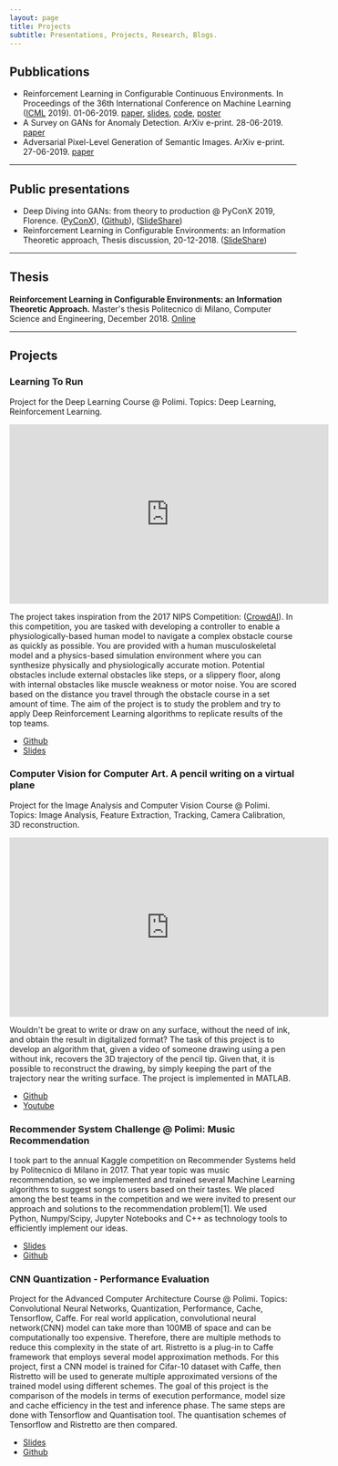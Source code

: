 ```yaml
---
layout: page
title: Projects
subtitle: Presentations, Projects, Research, Blogs.
---
```


## Pubblications

* Reinforcement Learning in Configurable Continuous Environments. In Proceedings of the 36th International Conference on Machine Learning ([ICML](http://proceedings.mlr.press) 2019). 01-06-2019. [paper](http://proceedings.mlr.press/v97/metelli19a.html), [slides](https://albertometelli.github.io/download/icml2019-remps/slides.pdf), [code](https://github.com/albertometelli/remps), [poster](https://albertometelli.github.io/download/icml2019-remps/poster.pdf)
* A Survey on GANs for Anomaly Detection. ArXiv e-print. 28-06-2019. [paper](https://arxiv.org/abs/1906.11632)
* Adversarial Pixel-Level Generation of Semantic Images. ArXiv e-print. 27-06-2019. [paper](https://arxiv.org/abs/1906.12195)

<hr>

## Public presentations

* Deep Diving into GANs: from theory to production @ PyConX 2019, Florence. ([PyConX](https://www.pycon.it/conference/talks/deep-diving-into-gans-form-theory-to-production)), ([Github](https://github.com/zurutech/gans-from-theory-to-production)), ([SlideShare](https://www.slideshare.net/EmanueleGhelfi/gan-theory-and-applications-143737572))
* Reinforcement Learning in Configurable Environments: an Information Theoretic approach, Thesis discussion, 20-12-2018. ([SlideShare](https://www.slideshare.net/EmanueleGhelfi/reinforcement-learning-in-configurable-environments))

<hr>

## Thesis

**Reinforcement Learning in Configurable Environments: an Information Theoretic Approach.**
Master's thesis
Politecnico di Milano, Computer Science and Engineering, December 2018.
[Online](https://www.politesi.polimi.it/handle/10589/144736)

<hr>

## Projects

### Learning To Run
Project for the Deep Learning Course @ Polimi.
Topics: Deep Learning, Reinforcement Learning.

<center>
<iframe width="560" height="315" src="https://www.youtube.com/embed/HVOrhxypOGg" frameborder="0" allow="accelerometer; autoplay; encrypted-media; gyroscope; picture-in-picture" allowfullscreen></iframe>
</center>

The project takes inspiration from the 2017 NIPS Competition: ([CrowdAI](https://www.crowdai.org/challenges/nips-2017-learning-to-run)).
In this competition, you are tasked with developing a controller to enable a physiologically-based human model to navigate a complex obstacle course as quickly as possible. You are provided with a human musculoskeletal model and a physics-based simulation environment where you can synthesize physically and physiologically accurate motion. Potential obstacles include external obstacles like steps, or a slippery floor, along with internal obstacles like muscle weakness or motor noise. You are scored based on the distance you travel through the obstacle course in a set amount of time.
The aim of the project is to study the problem and try to apply Deep Reinforcement Learning algorithms to replicate results of the top teams.

- [Github](https://github.com/MultiBeerBandits/learning-to-run)
- [Slides](https://www.slideshare.net/EmanueleGhelfi/learning-to-run-138950609)

### Computer Vision for Computer Art. A pencil writing on a virtual plane
Project for the Image Analysis and Computer Vision Course @ Polimi.
Topics: Image Analysis, Feature Extraction, Tracking, Camera Calibration, 3D reconstruction.

<center>
<iframe width="560" height="315" src="https://www.youtube.com/embed/U7XAzXeBx-U" frameborder="0" allow="accelerometer; autoplay; encrypted-media; gyroscope; picture-in-picture" allowfullscreen></iframe>
</center>

Wouldn't be great to write or draw on any surface, without the need of ink, and obtain the result in digitalized format? The task of this project is to develop an algorithm that, given a video of someone drawing using a pen without ink, recovers the 3D trajectory of the pencil tip.
Given that, it is possible to reconstruct the drawing, by simply keeping the part of the trajectory near the writing surface. 
The project is implemented in MATLAB.

- [Github](https://github.com/EmilianoGagliardiEmanueleGhelfi/inkless-painting)
- [Youtube](https://www.youtube.com/watch?v=U7XAzXeBx-U)

### Recommender System Challenge @ Polimi: Music Recommendation
I took part to the annual Kaggle competition on Recommender Systems held by Politecnico di Milano in 2017. That year topic was music recommendation, so we implemented and trained several Machine Learning algorithms to suggest songs to users based on their tastes.
We placed among the best teams in the competition and we were invited to present our approach and solutions to the recommendation problem[1].
We used Python, Numpy/Scipy, Jupyter Notebooks and C++ as technology tools to efficiently implement our ideas.

- [Slides](https://www.slideshare.net/EmanueleGhelfi/recommender-system-challenge)
- [Github](https://github.com/MultiBeerBandits/recsys\_challenge\_2017)

### CNN Quantization - Performance Evaluation
Project for the Advanced Computer Architecture Course @ Polimi.
Topics: Convolutional Neural Networks, Quantization, Performance, Cache, Tensorflow, Caffe. 
For real world application, convolutional neural network(CNN) model can take more than 100MB of space and can be computationally too expensive. Therefore, there are multiple methods to reduce this complexity in the state of art. Ristretto is a plug-in to Caffe framework that employs several model approximation methods. For this project, first a CNN model is trained for Cifar-10 dataset with Caffe, then Ristretto will be used to generate multiple approximated versions of the trained model using different schemes. The goal of this project is the comparison of the models in terms of execution performance, model size and cache efficiency in the test and inference phase. The same steps are done with Tensorflow and Quantisation tool. The quantisation schemes of Tensorflow and Ristretto are then compared.

- [Slides](https://www.slideshare.net/EmanueleGhelfi/cnn-quantization)
- [Github](https://github.com/EmilianoGagliardiEmanueleGhelfi/CNN-compression-performance)
